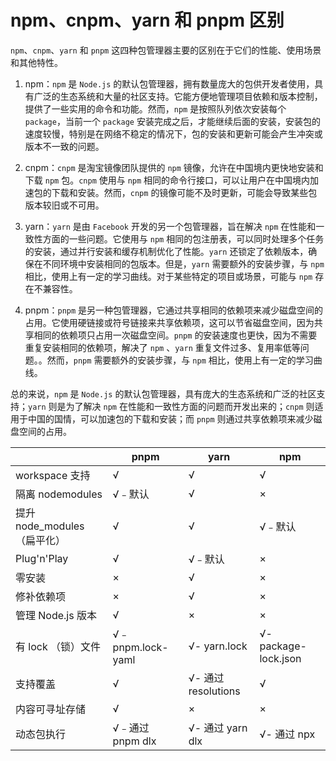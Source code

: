 # npm、cnpm、yarn 和 pnpm 区别

`npm`、`cnpm`、`yarn` 和 `pnpm` 这四种包管理器主要的区别在于它们的性能、使用场景和其他特性。

1. npm：`npm` 是 `Node.js` 的默认包管理器，拥有数量庞大的包供开发者使用，具有广泛的生态系统和大量的社区支持。它能方便地管理项目依赖和版本控制，提供了一些实用的命令和功能。然而，`npm` 是按照队列依次安装每个 `package`，当前一个 `package` 安装完成之后，才能继续后面的安装，安装包的速度较慢，特别是在网络不稳定的情况下，包的安装和更新可能会产生冲突或版本不一致的问题。

2. cnpm：`cnpm` 是淘宝镜像团队提供的 `npm` 镜像，允许在中国境内更快地安装和下载 `npm` 包。`cnpm` 使用与 `npm` 相同的命令行接口，可以让用户在中国境内加速包的下载和安装。然而，`cnpm` 的镜像可能不及时更新，可能会导致某些包版本较旧或不可用。

3. yarn：`yarn` 是由 `Facebook` 开发的另一个包管理器，旨在解决 `npm` 在性能和一致性方面的一些问题。它使用与 `npm` 相同的包注册表，可以同时处理多个任务的安装，通过并行安装和缓存机制优化了性能。`yarn` 还锁定了依赖版本，确保在不同环境中安装相同的包版本。但是，`yarn` 需要额外的安装步骤，与 `npm` 相比，使用上有一定的学习曲线。对于某些特定的项目或场景，可能与 `npm` 存在不兼容性。

4. pnpm：`pnpm` 是另一种包管理器，它通过共享相同的依赖项来减少磁盘空间的占用。它使用硬链接或符号链接来共享依赖项，这可以节省磁盘空间，因为共享相同的依赖项只占用一次磁盘空间。`pnpm` 的安装速度也更快，因为不需要重复安装相同的依赖项，解决了 `npm` 、`yarn` 重复文件过多、复用率低等问题。。然而，`pnpm` 需要额外的安装步骤，与 `npm` 相比，使用上有一定的学习曲线。

总的来说，`npm` 是 `Node.js` 的默认包管理器，具有庞大的生态系统和广泛的社区支持；`yarn` 则是为了解决 `npm` 在性能和一致性方面的问题而开发出来的；`cnpm` 则适用于中国的国情，可以加速包的下载和安装；而 `pnpm` 则通过共享依赖项来减少磁盘空间的占用。

|                              | pnpm               | yarn                | npm                  |
| ---------------------------- | ------------------ | ------------------- | -------------------- |
| workspace 支持               | √                  | √                   | √                    |
| 隔离 nodemodules             | √﹣默认            | √                   | ×                    |
| 提升 node_modules （扁平化） | √                  | √                   | √﹣默认              |
| Plug'n'Play                  | √                  | √﹣默认             | ×                    |
| 零安装                       | ×                  | √                   | ×                    |
| 修补依赖项                   | ×                  | √                   | ×                    |
| 管理 Node.js 版本            | √                  | ×                   | ×                    |
| 有 lock （锁）文件           | √﹣ pnpm.lock-yaml | √- yarn.lock        | √- package-lock.json |
| 支持覆盖                     | √                  | √- 通过 resolutions | √                    |
| 内容可寻址存储               | √                  | ×                   | ×                    |
| 动态包执行                   | √﹣通过 pnpm dlx   | √- 通过 yarn dlx    | √- 通过 npx          |
